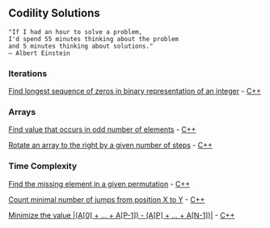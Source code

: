 ## Codility Solutions
```
"If I had an hour to solve a problem,
I'd spend 55 minutes thinking about the problem
and 5 minutes thinking about solutions."
― Albert Einstein
```
### Iterations
[Find longest sequence of zeros in binary representation of an integer](https://codility.com/programmers/lessons/1-iterations/binary_gap/) - [C++](./binarygap.cpp)

### Arrays
[Find value that occurs in odd number of elements](https://codility.com/programmers/lessons/2-arrays/odd_occurrences_in_array/) - [C++](./oddOccurrencesInArray.cpp)

[Rotate an array to the right by a given number of steps](https://codility.com/programmers/lessons/2-arrays/cyclic_rotation/) - [C++](./cyclicRotation.cpp)

### Time Complexity
[Find the missing element in a given permutation](https://codility.com/programmers/lessons/3-time_complexity/perm_missing_elem/) - [C++](./permMissingElem.cpp)

[Count minimal number of jumps from position X to Y](https://codility.com/programmers/lessons/3-time_complexity/frog_jmp/) - [C++](./frogJmp.cpp)

[Minimize the value |(A[0] + ... + A[P-1]) - (A[P] + ... + A[N-1])|](https://codility.com/programmers/lessons/3-time_complexity/tape_equilibrium/) - [C++](./tapeEquilibrium.cpp)